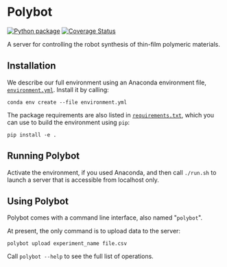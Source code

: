 # Polybot

[![Python package](https://github.com/AD-SDL/polybot-web-service/actions/workflows/python-package.yml/badge.svg)](https://github.com/AD-SDL/polybot-web-service/actions/workflows/python-package.yml)
[![Coverage Status](https://coveralls.io/repos/github/AD-SDL/polybot-web-service/badge.svg?branch=master)](https://coveralls.io/github/AD-SDL/polybot-web-service?branch=master)

A server for controlling the robot synthesis of thin-film polymeric materials.

## Installation

We describe our full environment using an Anaconda environment file,
[`environment.yml`](./environment.yml).
Install it by calling:

`conda env create --file environment.yml`

The package requirements are also listed in [`requirements.txt`](./requirements.txt),
which you can use to build the environment using `pip`:

`pip install -e .`

## Running Polybot

Activate the environment, if you used Anaconda,
and then call `./run.sh` to 
launch a server that is accessible from localhost only.

## Using Polybot

Polybot comes with a command line interface, also named "`polybot`".

At present, the only command is to upload data to the server:

`polybot upload experiment_name file.csv`

Call `polybot --help` to see the full list of operations.
